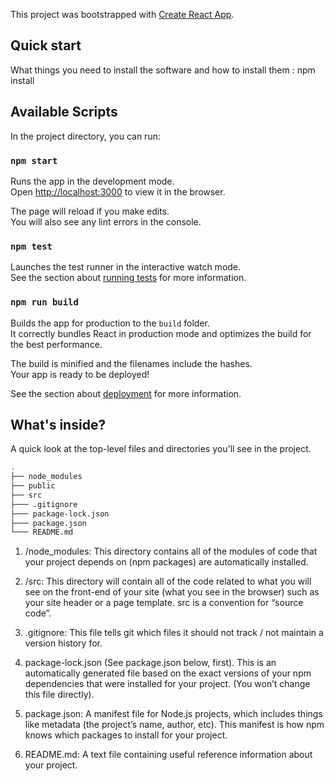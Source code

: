 This project was bootstrapped with [Create React App](https://github.com/facebook/create-react-app).

## Quick start

What things you need to install the software and how to install them :
npm install

## Available Scripts

In the project directory, you can run:

### `npm start`

Runs the app in the development mode.<br>
Open [http://localhost:3000](http://localhost:3000) to view it in the browser.

The page will reload if you make edits.<br>
You will also see any lint errors in the console.

### `npm test`

Launches the test runner in the interactive watch mode.<br>
See the section about [running tests](https://facebook.github.io/create-react-app/docs/running-tests) for more information.

### `npm run build`

Builds the app for production to the `build` folder.<br>
It correctly bundles React in production mode and optimizes the build for the best performance.

The build is minified and the filenames include the hashes.<br>
Your app is ready to be deployed!

See the section about [deployment](https://facebook.github.io/create-react-app/docs/deployment) for more information.

## What's inside?

A quick look at the top-level files and directories you'll see in the project.

```bash
.
├── node_modules
├── public
├── src
├─── .gitignore
├─── package-lock.json
├─── package.json
└─── README.md
```

1. /node_modules: This directory contains all of the modules of code that your project depends on (npm packages) are automatically installed.

2. /src: This directory will contain all of the code related to what you will see on the front-end of your site (what you see in the browser) such as your site header or a page template. src is a convention for “source code”.

3. .gitignore: This file tells git which files it should not track / not maintain a version history for.

4. package-lock.json (See package.json below, first). This is an automatically generated file based on the exact versions of your npm dependencies that were installed for your project. (You won’t change this file directly).

5. package.json: A manifest file for Node.js projects, which includes things like metadata (the project’s name, author, etc). This manifest is how npm knows which packages to install for your project.

6. README.md: A text file containing useful reference information about your project.
